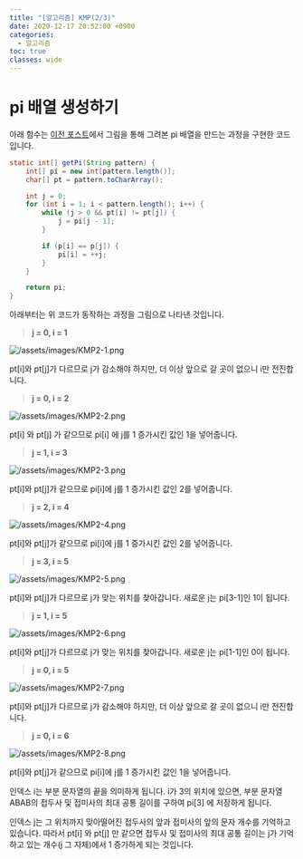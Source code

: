 ```yaml
---
title: "[알고리즘] KMP(2/3)"
date: 2020-12-17 20:52:00 +0900
categories:
  - 알고리즘
toc: true
classes: wide
---
```


# pi 배열 생성하기

아래 함수는 [이전 포스트](https://ddb8036631.github.io/알고리즘/KMP1)에서 그림을 통해 그려본 pi 배열을 만드는 과정을 구현한 코드입니다.

```java
static int[] getPi(String pattern) {
	int[] pi = new int[pattern.length()];
	char[] pt = pattern.toCharArray();

	int j = 0;
	for (int i = 1; i < pattern.length(); i++) {
		while (j > 0 && pt[i] != pt[j]) {
			j = pi[j - 1];
		}

		if (p[i] == p[j]) {
			pi[i] = ++j;
		}
	}

	return pi;
}
```

아래부터는 위 코드가 동작하는 과정을 그림으로 나타낸 것입니다.

> **j = 0, i = 1**

![/assets/images/KMP2-1.png](/assets/images/KMP2-1.png)

pt[i]와 pt[j]가 다르므로 j가 감소해야 하지만, 더 이상 앞으로 갈 곳이 없으니 i만 전진합니다.

> **j = 0, i = 2**

![/assets/images/KMP2-2.png](/assets/images/KMP2-2.png)

pt[i] 와 pt[j] 가 같으므로 pi[i] 에 j를 1 증가시킨 값인 1을 넣어줍니다.

> **j = 1, i = 3**

![/assets/images/KMP2-3.png](/assets/images/KMP2-3.png)

pt[i]와 pt[j]가 같으므로 pi[i]에 j를 1 증가시킨 값인 2를 넣어줍니다.

> **j = 2, i = 4**

![/assets/images/KMP2-4.png](/assets/images/KMP2-4.png)

pt[i]와 pt[j]가 같으므로 pi[i]에 j를 1 증가시킨 값인 2를 넣어줍니다.

> **j = 3, i = 5**

![/assets/images/KMP2-5.png](/assets/images/KMP2-5.png)

pt[i]와 pt[j]가 다르므로 j가 맞는 위치를 찾아갑니다. 새로운 j는 pi[3-1]인 1이 됩니다.

> **j = 1, i = 5**

![/assets/images/KMP2-6.png](/assets/images/KMP2-6.png)

pt[i]와 pt[j]가 다르므로 j가 맞는 위치를 찾아갑니다. 새로운 j는 pi[1-1]인 0이 됩니다.

> **j = 0, i = 5**

![/assets/images/KMP2-7.png](/assets/images/KMP2-7.png)

pt[i]와 pt[j]가 다르므로 j가 감소해야 하지만, 더 이상 앞으로 갈 곳이 없으니 i만 전진합니다.

> **j = 0, i = 6**

![/assets/images/KMP2-8.png](/assets/images/KMP2-8.png)

pt[i]와 pt[j]가 같으므로 pi[i]에 j를 1 증가시킨 값인 1을 넣어줍니다.

인덱스 i는 부분 문자열의 끝을 의미하게 됩니다. i가 3의 위치에 있으면, 부분 문자열 ABAB의 접두사 및 접미사의 최대 공통 길이를 구하여 pi[3] 에 저장하게 됩니다.

인덱스 j는 그 위치까지 맞아떨어진 접두사의 앞과 접미사의 앞의 문자 개수를 기억하고 있습니다. 따라서 pt[i] 와 pt[j] 만 같으면 접두사 및 접미사의 최대 공통 길이는 j가 기억하고 있는 개수(j 그 자체)에서 1 증가하게 되는 것입니다.
